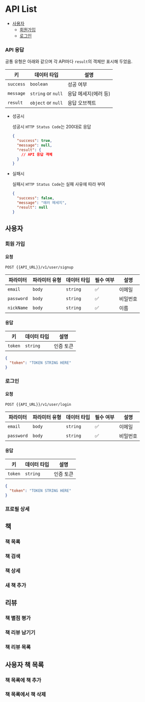 # API List

- [사용자](#사용자)
  - [회원가입](#회원가입)
  - [로그인](#로그인)

### API 응답

공통 유형은 아래와 같으며 각 API마다 `result`의 객체만 표시해 두었음.

| 키        | 데이터 타입        | 설명                 |
| --------- | ------------------ | -------------------- |
| `success` | `boolean`          | 성공 여부            |
| `message` | `string` or `null` | 응답 메세지(에러 등) |
| `result`  | `object` or `null` | 응답 오브젝트        |

- 성공시

  성공시 `HTTP Status Code`는 200대로 응답

  ```json
  {
    "success": true,
    "message": null,
    "result": {
      // API 응답 객체
    }
  }
  ```

- 실패시

  실패시 `HTTP Status Code`는 실패 사유에 따라 부여

  ```json
  {
    "success": false,
    "message": "에러 메세지",
    "result": null
  }
  ```

## 사용자

### 회원 가입

#### 요청

```
POST {{API_URL}}/v1/user/signup
```

| 파라미터   | 파라미터 유형 | 데이터 타입 | 필수 여부 | 설명     |
| ---------- | ------------- | ----------- | --------- | -------- |
| `email`    | `body`        | `string`    | ✅        | 이메일   |
| `password` | `body`        | `string`    | ✅        | 비밀번호 |
| `nickName` | `body`        | `string`    | ✅        | 이름     |

#### 응답

| 키      | 데이터 타입 | 설명      |
| ------- | ----------- | --------- |
| `token` | `string`    | 인증 토큰 |

```json
{
  "token": "TOKEN STRING HERE"
}
```

### 로그인

#### 요청

```
POST {{API_URL}}/v1/user/login
```

| 파라미터   | 파라미터 유형 | 데이터 타입 | 필수 여부 | 설명     |
| ---------- | ------------- | ----------- | --------- | -------- |
| `email`    | `body`        | `string`    | ✅        | 이메일   |
| `password` | `body`        | `string`    | ✅        | 비밀번호 |

#### 응답

| 키      | 데이터 타입 | 설명      |
| ------- | ----------- | --------- |
| `token` | `string`    | 인증 토큰 |

```json
{
  "token": "TOKEN STRING HERE"
}
```

### 프로필 상세

## 책

### 책 목록

### 책 검색

### 책 상세

### 새 책 추가

## 리뷰

### 책 별점 평가

### 책 리뷰 남기기

### 책 리뷰 목록

## 사용자 책 목록

### 책 목록에 책 추가

### 책 목록에서 책 삭제
